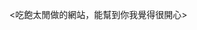 <吃飽太閒做的網站，能幫到你我覺得很開心>
<html lang="zh-Hant">
  <head>
    <meta charset="utf-8" />
    <meta name="viewport" content="width=device-width, initial-scale=1" />
    <title>147測驗｜單一檔案版</title>
    <style>
      /* 回首頁浮動按鈕 */
      #homeBtn {
        position: absolute;
        top: 100px; /* 深色模式按鈕在 20px，這裡放在它下方 */
        right: 20px;
        padding: 10px 20px;
        background: #28a745;
        color: #fff;
        border: none;
        border-radius: 8px;
        text-decoration: none;
        font-size: 1em;
        box-shadow: 0 4px 12px rgba(0,0,0,.15);
        transition: background .3s, transform .2s, box-shadow .2s;
        z-index: 1000;
      }
      #homeBtn:hover { background: #218838; transform: translateY(-2px); box-shadow: 0 6px 16px rgba(0,0,0,.25); }
      body.dark #homeBtn { background: #2e7d32; }
      body.dark #homeBtn:hover { background: #25652a; }

      body {
        font-family: Arial, sans-serif;
        margin: 0;
        padding: 40px;
        font-size: 1.6em;
        background: #f0f4f8;
        color: #000;
        transition: background-color 0.5s, color 0.5s;
      }
      body.dark { background: #121212; color: #fff; }
      #container {
        max-width: 1200px; margin: auto; background: #fff; padding: 40px;
        border-radius: 20px; box-shadow: 0 0 10px rgba(0,0,0,.1);
        transition: background-color .5s, color .5s;
      }
      body.dark #container { background: #1e1e1e; }
      .hidden { display: none; }
      h1, h2 { text-align: center; font-size: 2.4em; }
      #rules { background: #e9ecef; padding: 20px; margin-bottom: 40px; border-radius: 10px; font-size: 1.2em; }
      body.dark #rules { background: #333; }
      .btn {
        background: #007bff; color: #fff; border: none; padding: 20px 40px;
        margin: 10px; border-radius: 10px; cursor: pointer; font-size: 1.2em;
        transition: background-color .3s;
      }
      .btn:hover { background: #0056b3; }
      #leaveBtn { background: #dc3545; }
      #openBankBtn { background: #17a2b8; }
      #openBankBtn:hover { background: #138496; }
      #progress, #timer { font-weight: bold; font-size: 1.4em; }
      .progress-container { background: #ddd; height: 10px; border-radius: 5px; margin-top: 20px; overflow: hidden; }
      body.dark .progress-container { background: #555; }
      .progress-bar { height: 100%; width: 0; background: #007bff; transition: width .6s ease; }
      .question { margin: 40px 0 20px; font-size: 1.8em; }
      .options label { display: block; margin-bottom: 16px; font-size: 1.4em; }
      table { width: 100%; border-collapse: collapse; margin-top: 20px; font-size: 1.0em; }
      th, td { border: 1px solid #ccc; padding: 12px 14px; text-align: left; vertical-align: top; }
      tr.wrong { background-color: #ffe6e6; }
      body.dark tr.wrong { background-color: #661111; }
      #darkModeToggle {
        position: absolute; top: 20px; right: 20px; padding: 10px 20px;
        background: #333; color: #fff; border: none; border-radius: 8px; cursor: pointer; font-size: 1em;
        transition: background .3s;
      }
      #darkModeToggle:hover { background: #555; }

      /* 題庫瀏覽區塊 */
      #bank .controls {
        display: grid;
        grid-template-columns: 1fr auto auto;
        gap: 12px;
        align-items: center;
        margin: 10px 0 20px;
      }
      #bank .controls input[type="text"] {
        width: 100%; padding: 10px 12px; font-size: 1em; border-radius: 8px; border: 1px solid #bbb;
        background: transparent; color: inherit;
      }
      #bank .controls label { font-size: .9em; }
      #bank .pagination {
        display: flex; justify-content: center; align-items: center; gap: 10px; margin-top: 14px;
      }
      #bank .pagination button { padding: 10px 16px; font-size: 1em; }
      #bank small { color: #666; }
      body.dark #bank small { color: #aaa; }
      .mono { font-family: ui-monospace, SFMono-Regular, Menlo, Monaco, Consolas, "Liberation Mono", "Courier New", monospace; }
      .tag { display: inline-block; padding: 2px 8px; border-radius: 999px; font-size: .8em; }
      .tag.correct { background: #e6f4ea; color: #137333; }
      body.dark .tag.correct { background: #163b22; color: #7ee2a8; }
      .muted { opacity: .8; }
    </style>
  </head>
  <body>
    <!-- 吃飽太閒做的網站，能幫到你我覺得很開心 -->
    <button id="darkModeToggle">深色模式 / Dark Mode</button>
    <a id="homeBtn" href="https://hisausage7.github.io/147test/" title="回首頁">🏠 回首頁</a>

    <div id="container">
      <!-- 歡迎頁 -->
      <div id="welcome">
        <h1>147測驗M9-校內考</h1>
        <div id="rules">
          <p><strong>考試注意事項 / Exam Rules:</strong></p>
          <p>1. 請輸入姓名後才能開始作答。 / You must enter your name to start the quiz.</p>
          <p>2. 考試限時80分鐘，自動倒數。 / The quiz is timed for 80 minutes, countdown starts immediately.</p>
          <p>3. 作答途中可隨時點擊「離開考試」提前結束。 / You can click "Leave Quiz" anytime to finish early.</p>
          <p>4. 完成後會自動顯示所有答題結果與成績。 / Results and scores will be displayed after completion.</p>
          <p>5. 答對題目顯示O，答錯題目顯示X。 / Correct answers will show O, incorrect answers will show X.</p>
          <p>6. 測驗過程為亂序出題。 / The test process was chaotic and disordered in setting questions.</p>
          <p>!版權及源代碼所有-航機系008沈崑宸!</p>
          <p>!僅作為自我測驗使用!</p>
        </div>
        <input type="text" id="nameInput" placeholder="輸入姓名 / Enter your name"
               style="width:100%;padding:8px;margin-bottom:10px;font-size:1.4em;" />
        <input type="number" id="questionLimit" placeholder="輸入題數,至多5題 / Enter number of questions"
               style="width:100%;padding:8px;margin-bottom:10px;font-size:1.4em;" />
        <div style="text-align:center">
          <button id="startBtn" class="btn">開始測驗 / Start Quiz</button>
          <button id="openBankBtn" class="btn">題庫瀏覽 / Browse Bank</button>
        </div>
      </div>

      <!-- 測驗頁（已移除題庫瀏覽按鈕） -->
      <div id="quiz" class="hidden">
        <div>
          <span id="welcomeName"></span>
          <span id="timer" style="float:right">80:00</span>
        </div>
        <div class="mono" id="progress">題數: <span id="current">0</span> / <span id="total">0</span></div>
        <div class="progress-container"><div id="progressBar" class="progress-bar"></div></div>
        <div class="question" id="questionText"></div>
        <div class="options" id="options"></div>
        <div style="display:flex;gap:10px;flex-wrap:wrap">
          <button id="prevBtn" class="btn" style="background:#6c757d">上一題 / Previous</button>
          <button id="leaveBtn" class="btn">離開考試 / Leave Quiz</button>
        </div>
      </div>

      <!-- 結果頁（可瀏覽題庫，不算測驗進行中） -->
      <div id="results" class="hidden">
        <h2>測驗結果 / Results</h2>
        <div>
          <button id="retryBtn" class="btn">重新開始 / Retry</button>
          <button id="showWrongBtn" class="btn" style="background:#ffc107">只看錯題 / Wrong Only</button>
          <button id="showAllBtn" class="btn">看全部結果 / Show All</button>
          <button id="toBankFromResults" class="btn" style="background:#17a2b8">題庫瀏覽 / Browse Bank</button>
        </div>
        <table>
          <thead>
            <tr><th>題目</th><th>您的答案</th><th>正確答案</th><th>結果</th></tr>
          </thead>
          <tbody id="resultsBody"></tbody>
        </table>
        <div id="scoreSummary" style="text-align:center;margin-top:20px;font-size:1.2em"></div>
      </div>

      <!-- 題庫瀏覽頁（預設顯示答案；已移除顯示開關） -->
      <div id="bank" class="hidden">
        <h2>題庫瀏覽 / Question Bank</h2>
        <div class="controls">
          <input id="bankSearch" type="text" placeholder="關鍵字搜尋" />
          <label>每頁顯示
            <select id="perPage">
              <option value="5">5</option>
              <option value="10" selected>10</option>
              <option value="20">20</option>
              <option value="50">50</option>
              <option value="all">全部</option>
            </select>
            題
          </label>
          <button id="backToWelcome" class="btn" style="padding:12px 18px">返回首頁 / Home</button>
        </div>
        <table>
          <thead>
            <tr>
              <th style="width:70px">#</th>
              <th>題目</th>
              <th style="width:34%">選項</th>
              <th style="width:140px">正確答案</th>
            </tr>
          </thead>
          <tbody id="bankBody"></tbody>
        </table>
        <div class="pagination">
          <button id="prevPage" class="btn" style="padding:12px 18px">上一頁</button>
          <span id="pageInfo" class="mono"></span>
          <button id="nextPage" class="btn" style="padding:12px 18px">下一頁</button>
        </div>
        <div style="text-align:center;margin-top:10px">
          <small class="muted">提示：可用右上角「深色模式」切換外觀；搜尋支援中英文與數字。</small>
        </div>
      </div>
    </div>

    <script>
      document.addEventListener("DOMContentLoaded", function () {
        const questions = [
          { question: "The area in the brain that processes information from the eyes is known as the visual:",
            options: ["A. centre", "B. nerve", "C. cortex"], answer: "C" },
          { question: "Long sighted people have an eyeball that is:",
            options: ["A. shorter than normal","B. longer than normal","C. oval"], answer: "A" },
          { question: "Peripheral vision occurs through the action of the:",
            options: ["A. cones","B. rods","C. cornea"], answer: "B" },
          { question: "When the intensity of light increases, the pupil of the eye will:",
            options: ["A. grow smaller","B. grow larger","C. not be affected"], answer: "A" },
          { question: "The region of the retina that produces the highest visual acuity is the:",
            options: ["A. periphery","B. fovea","C. choroid"], answer: "B" },
          { question: "When damage occurs to the eardrum or the ossicles, the type of deafness that may occur is known as:",
            options: ["A. presbycusis","B. noise induced hearing loss","C. conductive deafness"], answer: "C" },
          { question: "The otoliths in the inner ear detect:",
            options: ["A. angular movement","B. linear acceleration","C. high tone sound"], answer: "B" },
          { question: "The second action level that requires the use of warning signs occurs at:",
            options: ["A. 90db","B. 85db","C. 140db"], answer: "A" },
          { question: "The Time Weighted Average Sound Level (TWA) above which permanent deafness can occur is:",
            options: ["A. 80db","B. 90db","C. 150db"], answer: "B" },
          { question: "Balance is maintained by the action of the:",
            options: ["A. ossicles and the cochlea","B. tympanic and basilar membranes","C. otoliths and the semi-circular canals"], answer: "C" },
          { question: "Motor Programmes are stored in the:",
            options: ["A. long-term memory as behavioural sub-routines","B. short-term memory as reflex actions","C. sensory stores as automatic actions"], answer: "A" },
          { question: "The capacity of the short-term memory may be increased by:",
            options: ["A. rehearsing information","B. breaking information into 'chunks'","C. transferring information into long-term memory"], answer: "B" },
          { question: "The maximum number of unrelated items of information that can be stored in the working memory at any one time is normally limited to between:",
            options: ["A. 4 and 5","B. 5 and 9","C. 9 and 11"], answer: "B" },
          { question: "Information can be held in the working memory for:",
            options: ["A. 5 to 10 minutes","B. 1 to 2 seconds","C. 10 to 20 seconds"], answer: "C" },
          { question: "Amnesia tends to affect the:",
            options: ["A. episodic memory","B. echoic memory","C. semantic memory"], answer: "A" },
          { question: "Overhearing your name mentioned whilst engaged in a separate conversation is known as:",
            options: ["A. focused attention","B. divided attention","C. cocktail party effect"], answer: "C" },
          { question: "The most accurate and enduring part of the long-term memory is the:",
            options: ["A. semantic memory","B. episodic memory","C. iconic memory"], answer: "A" },
          { question: "We need an attention gaining mechanism because the:",
            options: ["A. episodic memory is unreliable","B. capacity of the sensory stores is limited","C. capacity of the working memory store is limited"], answer: "C" },
          { question: "Claustrophobia is associated with:",
            options: ["A. confined spaces","B. heights","C. body measurements"], answer: "A" },
          { question: "The distance that a person with normal hearing should be able to hear an average conversational voice in a quiet room is:",
            options: ["A. three metres or nine feet","B. two metres or six feet","C. four metres or twelve feet"], answer: "B" },
          { question: "The term 'risky shift' is:",
            options: ["A. the early morning shift","B. a shift that has experienced disrupted sleep patterns","C. the tendency of a group to make a more risky decision than an individual"], answer: "C" },
          { question: "The behaviour of an individual working as an aircraft engineer is ideally:",
            options: ["A. goal and person directed","B. goal directed only","C. person directed only"], answer: "A" },
          { question: "When a democratic leader has to reach a non-urgent decision he/she would:",
            options: ["A. make the decision and then tell the group","B. invite suggestions from the group and then make the decision","C. leave the group to make the decision"], answer: "B" },
          { question: "Personality is:",
            options: ["A. resistant to change","B. easily modified by experience","C. easily changed by discipline"], answer: "A" },
          { question: "A person is more likely to comply with a decision made by someone with:",
            options: ["A. more experience","B. higher status","C. a stronger personality"], answer: "B" },
          { question: "A decision made by a group, compared to that made by an individual tends to be:",
            options: ["A. worse and over-cautious","B. better but less extreme","C. better but more extreme"], answer: "C" },
          { question: "If you are a good leader you will ideally make people:",
            options: ["A. do what they do not want to do","B. want to do what you want them to do","C. want to do what they want to do"], answer: "B" },
          { question: "When an individual feels driven to conform to colleague's views it is normally as result of:",
            options: ["A. groupthink","B. group culture","C. peer pressure"], answer: "C" },
          { question: "Diffusion of responsibility occurs when:",
            options: ["A. each team member assumes someone else is going to do the work","B. there is no appointed leader","C. two groups are engaged on one task"], answer: "A" },
          { question: "The desire of a group to reach collective agreement at the expense of rational decision making is called:",
            options: ["A. The Hawthorne Effect","B. Groupthink","C. Peer pressure"], answer: "B" },
          { question: "An individual who relies on his/her lack of effort going unnoticed within the collective effort of a group is engaging in:",
            options: ["A. peer pressure","B. group polarisation","C. social loafing"], answer: "C" },
          { question: "A manager who permits staff to make their own decisions within prescribed limits is exercising:",
            options: ["A. permissive leadership","B. democratic leadership","C. autocratic leadership"], answer: "A" },
          { question: "In the hierarchy of human needs the initial needs are:",
            options: ["A. self-esteem","B. physical","C. social"], answer: "B" },
          { question: "When a certifying engineer signs a Certificate of Release to Service for work done by non-certifying staff, the responsibility for the actual work done:",
            options: ["A. remains with those who carried it out","B. passes to the supervisor of the work","C. passes to the person making the certifying signature"], answer: "C" },
          { question: "The correct sequence for managing a task is:",
            options: ["A. organise, motivate, plan and control","B. plan, organise, motivate and control","C. plan, control, organise and motivate"], answer: "B" },
          { question: "The culture of an organisation is the:",
            options: ["A. way they do things","B. type of work they do","C. management structure"], answer: "A" },
          { question: "Group polarisation results in:",
            options: ["A. more extreme decisions","B. less extreme decisions","C. no decisions"], answer: "A" },
          { question: "An organisation acquires a safety culture when:",
            options: ["A. it is introduced as company policy","B. it develops amongst the staff","C. it is included in the Mission Statement"], answer: "B" },
          { question: "Motivation is:",
            options: ["A. making an individual to do something","B. how quickly an individual does something","C. the individual's will to do something"], answer: "C" },
          { question: "Circadian rhythms have a time cycle of approximately:",
            options: ["A. 7 days","B. 23 hours","C. 25 hours"], answer: "C" },
          { question: "The cycle of REM sleep occurs every:",
            options: ["A. 60 minutes","B. 90 minutes","C. 30 minutes"], answer: "B" },
          { question: "A person is classified as being obese if their body mass index is over:",
            options: ["A. 30","B. 25","C. 20"], answer: "A" },
          { question: "When a person is short of oxygen and compensates by increasing their rate and depth of breathing, the process is called:",
            options: ["A. anoxia","B. hypoxia","C. hyperventilation"], answer: "C" },
          { question: "When taking a new prescribed medication for the first time you should:",
            options: ["A. give it a 24 hour trial before reporting for duty","B. not report for duty until you have completed the course","C. carry on as normal"], answer: "A" },
          { question: "One unit of alcohol is roughly equivalent to",
            options: ["A. half a pint of beer or a 125ml glass of wine or a single measure of spirit",
                     "B. one pint of beer or 250ml glass of wine or a double measure of spirit",
                     "C. one pint of beer or a half standard glass of wine or spirit"], answer: "A" },
          { question: "The effect of 'Jet Lag' is more pronounced when you fly:",
            options: ["A. South to North","B. East to West","C. West to East"], answer: "C" },
          { question: "Oxygen is used in the human body to:",
            options: ["A. cleanse the blood of impurities","B. oxidise food and produce energy","C. produce carbon dioxide to regulate breathing"], answer: "B" },
          { question: "The minimum recommended amount of exercise a person should engage in to reduce the risk of heart disease is:",
            options: ["A. three twenty minute sessions a week that double the heart rate",
                      "B. one thirty minute session a day at double the heart rate",
                      "C. ten miles walking a week at triple the heart rate"], answer: "A" },
          { question: "A person who drinks alcohol to alleviate the symptoms of stress is engaging in:",
            options: ["A. coping strategy","B. defence strategy","C. diversion strategy"], answer: "B" },
          { question: "REM sleep is used to:",
            options: ["A. restore body tissue","B. raise body temperature","C. strengthen and organise the memory"], answer: "C" },
          { question: "In the normal Circadian rhythm, the period of lowest performance occurs around:",
            options: ["A. 5am","B. 3pm","C. midnight"], answer: "A" },
          { question: "The recommended cycle for a rolling shift pattern would be:",
            options: ["A. night shift to late shift to early shift",
                      "B. early shift to late shift to night shift",
                      "C. late shift to early shift to night shift"], answer: "B" },
          { question: "In the sleep credit system one hour of good quality sleep is worth:",
            options: ["A. one hour of activity","B. four hours of activity","C. two hours of activity"], answer: "C" },
          { question: "The majority of stage 2 to 4 sleep occurs:",
            options: ["A. in the later part of the sleep period",
                      "B. in the early part of the sleep period",
                      "C. throughout the sleep period"], answer: "B" },
          { question: "If a person is awakened halfway through the sleep period they will be deprived mainly of:",
            options: ["A. REM and stage 2 sleep","B. non-REM sleep","C. stage 2 to 4 and non-REM sleep"], answer: "A" },
          { question: "Oxygen is passed into the bloodstream in the:",
            options: ["A. trachea in the throat","B. aorta in the heart","C. alveoli in the lungs"], answer: "C" },
          { question: "Good stress management involves:",
            options: ["A. developing a defence strategy","B. identifying the stressor and coping","C. avoiding stress"], answer: "B" },
          { question: "The use of 'pep' pills by an aircraft engineer when working is:",
            options: ["A. recommended during night shifts to reduce risk of error",
                      "B. permitted only when prescribed by a doctor",
                      "C. not permitted"], answer: "C" },
          { question: "After a long night shift, the recommended meal would be:",
            options: ["A. high in proteins","B. low in carbohydrates","C. high in carbohydrates"], answer: "C" },
          { question: "An excessive noise level would increase a person's performance:",
            options: ["A. during high arousal periods","B. during low arousal periods","C. never"], answer: "C" },
          { question: "A general guide to assist in judging when ear defenders are required when working in a hangar environment is when:",
            options: ["A. you are not able to hear clearly a conversational voice at 6 feet or 2m",
                      "B. the noise level causes temporary deafness",
                      "C. when you cannot hear clearly a shouted voice at 6 feet or 2m"], answer: "A" },
          { question: "White finger syndrome is:",
            options: ["A. a disorder of the finger caused by continuous use of vibratory tools",
                      "B. an accumulation of white blood cells in the fingers",
                      "C. an allergic reaction to the pigments in white paint"], answer: "A" },
          { question: "The high frequency ultra-sounds that are emitted by jet engines are:",
            options: ["A. not injurious to the hearing","B. always injurious to the hearing","C. only injurious if they are heard"], answer: "B" },
          { question: "COSHH assessment defines the hazards, limits and protection requirements for:",
            options: ["A. the general use of substances found in the work place",
                      "B. local exhaust ventilation systems",
                      "C. the use of a hazardous substance in a work process in a given work location"], answer: "C" },
          { question: "Poor lighting conditions will:",
            options: ["A. not affect colour vision but will reduce the ability to detect fine detail",
                      "B. affect colour vision and the ability to detect fine detail",
                      "C. affect colour vision but will not affect the ability to detect fine detail"], answer: "B" },
          { question: "Hypothermia is a condition that is associated with:",
            options: ["A. low body temperature","B. high body temperature","C. heat stroke"], answer: "A" },
          { question: "The low frequency range of vibration that is most injurious to the hands is:",
            options: ["A. 20 Hz to 20 kHz","B. 50 Hz to 150 Hz","C. 0.5 kHz to 150 kHz"], answer: "B" },
          { question: "The components of a working environment are:",
            options: ["A. the physical environment, the social environment and the tasks",
                      "B. noise, illumination, fumes and vibration",
                      "C. the hangar and office accommodation"], answer: "A" },
          { question: "If the working environment on line maintenance reaches an unacceptable level:",
            options: ["A. more time should be allotted to tasks",
                      "B. more personnel should be assigned to tasks",
                      "C. work should be suspended until satisfactory conditions are re-established"], answer: "C" },
          { question: "If an engineer suspects the presence of fumes in the work area, he/she should:",
            options: ["A. don a suitable respirator before continuing with work",
                      "B. warn colleagues and the supervisor and evacuate the area",
                      "C. not use equipment that could create sparks"], answer: "B" },
          { question: "When someone is working in an enclosed space they:",
            options: ["A. should comply with the maintenance manual",
                      "B. should be instructed on the possible hazards",
                      "C. require extra supervision and communication"], answer: "C" },
          { question: "The major risk encountered when carrying out repetitive work is that personnel can become:",
            options: ["A. complacent","B. too specialised","C. bored"], answer: "A" },
          { question: "Ergonomics is a study of:",
            options: ["A. the musculoskeletal system",
                      "B. people in relation to their working environment",
                      "C. timescales in relation to work processes"], answer: "B" },
          { question: "Visual inspection of a structure should be ideally carried out:",
            options: ["A. in one uninterrupted period to avoid breaking concentration",
                      "B. in reduced lighting to avoid straining the eyes",
                      "C. in short discrete periods with frequent breaks"], answer: "C" },
          { question: "Errors made during visual inspection are likely to be due to:",
            options: ["A. vision being the least sensitive stimuli","B. lack of concentration","C. eyestrain"], answer: "B" },
          { question: "The best visual scan pattern is to:",
            options: ["A. make random eye movements","B. keep the head still when moving the eyes","C. make frequent eye movements"], answer: "C" },
          { question: "A complex system in terms of one person's conception of it is said to be:",
            options: ["A. opaque","B. transparent","C. easily understood"], answer: "A" },
          { question: "The Hawthorne Effect is linked to:",
                  options: ["A. perceived recognition", "B. poor working conditions","C. regular working hours"], answer: "A" },
          { question: "Good communication skills should be possessed by the:",
            options: ["A. sender and the recipient","B. sender only","C. recipient only"], answer: "A" },
          { question: "Information on an urgent safety-related maintenance action can be disseminated by:",
            options: ["A. locally authorised hand-written amendment to the maintenance manual",
                      "B. alert bulletin from a manufacturer",
                      "C. formal revision procedure to the maintenance manual only"], answer: "B" },
          { question: "Records of completed work should be completed:",
            options: ["A. at shift handovers","B. at the end of a maintenance task","C. progressively as the work is carried out"], answer: "C" },
          { question: "Backup discs or tapes of maintenance records kept on computers should be held:",
            options: ["A. at the computer terminal","B. in a separate location","C. by the supervisor"], answer: "B" },
          { question: "The effective dissemination of information is an essential part of the:",
            options: ["A. safety culture","B. team culture","C. Integrated Maintenance Information System"], answer: "A" },
          { question: "An alerting system for a vital aircraft system failure should ideally be:",
            options: ["A. a warning light","B. a dolls eye","C. an audio warning"], answer: "C" },
          { question: "The behaviour pattern of an individual carrying out a standard maintenance procedure would be:",
            options: ["A. rule-based","B. skill-based","C. motor-based"], answer: "A" },
          { question: "A motor programme is:",
            options: ["A. rule-based behaviour that requires no conscious thought",
                      "B. a learned behaviour that does not require conscious thought",
                      "C. skill-based behaviour that requires conscious thought"], answer: "B" },
          { question: "When carrying out a cockpit drill in response to an engine fire warning you are using:",
            options: ["A. rule-based behaviour","B. skill-based behaviour","C. knowledge-based behaviour"], answer: "A" },
          { question: "The biggest risk of error associated with using checklists is that:",
            options: ["A. they can be misread","B. they can invoke automatic responses","C. the user may be distracted"], answer: "B" },
          { question: "Skill-based behaviour is associated with:",
            options: ["A. experience","B. rules","C. motor programmes"], answer: "C" },
          { question: "An individual who has developed his/her own unauthorised way of regularly performing a task is:",
            options: ["A. in routine violation","B. using initiative","C. unintentionally in error"], answer: "A" },
          { question: "A wrongly set torque wrench would most likely produce a",
            options: ["A. variable error","B. constant error","C. Type 1 error"], answer: "B" },
          { question: "An inspector who fails to detect a fault and passes an item as serviceable when it is not has made a:",
            options: ["A. latent error","B. active error","C. Type II error"], answer: "C" },
          { question: "A Maintenance Error Management System (MEMS) is used to:",
            options: ["A. investigate reports on all incidents and accidents",
                      "B. process Mandatory Occurrence Reports (MORs) only",
                      "C. investigate Confidential Human Incident Reports (CHIRP) only"], answer: "A" },
          { question: "When a mechanic inadvertently carries out a procedure that is no longer current he/she has made an error connected to:",
            options: ["A. optimised violation","B. environmental capture","C. reversionary behaviour"], answer: "C" },
          { question: "Violations are errors that are:",
            options: ["A. always unintentional","B. always intentional","C. intentional or unintentional"], answer: "B" },
          { question: "The duty of care for the health and safety of people at work rests with:",
            options: ["A. employers only","B. the Health and Safety Executive","C. employers and employees"], answer: "C" },
          { question: "The three basic steps in dealing with an emergency are:",
            options: ["A. assess, make safe and then summon assistance",
                      "B. make safe, summon assistance and then assess",
                      "C. summon assistance, assess and then make safe"], answer: "A" },
          { question: "When dealing with an emergency, the first priority is to protect:",
            options: ["A. buildings and equipment","B. yourself and others","C. others only"], answer: "B" },
          { question: "When evacuating casualties you would first move:",
            options: ["A. walking wounded","B. fatalities","C. the most seriously wounded if incapacitated"], answer: "A" },
          { question: "When faced with casualties that have been overcome with gas, you should:",
            options: ["A. treat the casualties, ventilate the area and then turn off the gas supply",
                      "B. turn off the gas supply, ventilate the area and then treat the casualties",
                      "C. ventilate the area, treat the casualties and then turn off the gas supply"], answer: "B" },
          { question: "Hazards found in the workplace are the result of unsafe:",
            options: ["A. human conditions only","B. environmental conditions only","C. human and environmental conditions"], answer: "C" },
            {
        question: "What constitutes a good handover?",
        options: ["A. Verbal", "B. Written", "C. Written plus verbal"],
        answer: "C",
      },
        ];

        function shuffle(array) {
          for (let i = array.length - 1; i > 0; i--) {
            const j = Math.floor(Math.random() * (i + 1));
            [array[i], array[j]] = [array[j], array[i]];
          }
          return array;
        }
        function fmtTime(s) {
          const m = Math.floor(s / 60).toString().padStart(2, "0");
          const sec = (s % 60).toString().padStart(2, "0");
          return m + ":" + sec;
        }
        function showView(idToShow) {
          ["welcome","quiz","results","bank"].forEach(id => {
            const el = document.getElementById(id);
            if (!el) return;
            if (id === idToShow) el.classList.remove("hidden");
            else el.classList.add("hidden");
          });
          window.scrollTo({ top: 0, behavior: "smooth" });
        }

        /* ====== 測驗狀態 ====== */
        let shuffledQuestions;
        let current = 0, total = 0, timer = 80 * 60, interval, answers = [];
        let quizActive = false; // 測驗是否進行中
        const progressBar = document.getElementById("progressBar");

        /* ====== 元件 ====== */
        const startBtn = document.getElementById("startBtn");
        const prevBtn = document.getElementById("prevBtn");
        const leaveBtn = document.getElementById("leaveBtn");
        const retryBtn = document.getElementById("retryBtn");
        const showWrongBtn = document.getElementById("showWrongBtn");
        const showAllBtn = document.getElementById("showAllBtn");
        const darkModeToggle = document.getElementById("darkModeToggle");
        const openBankBtn = document.getElementById("openBankBtn");
        const toBankFromResults = document.getElementById("toBankFromResults");

        /* ====== 題庫瀏覽狀態/元件 ====== */
        const bankBody = document.getElementById("bankBody");
        const bankSearch = document.getElementById("bankSearch");
        const perPageSel = document.getElementById("perPage");
        const pageInfo = document.getElementById("pageInfo");
        const prevPageBtn = document.getElementById("prevPage");
        const nextPageBtn = document.getElementById("nextPage");
        const backToWelcome = document.getElementById("backToWelcome");
        const pagination = document.querySelector('#bank .pagination');

        let bankFiltered = questions.slice();
        let page = 1;
        function totalPages() {
          const sel = perPageSel.value;
          if (sel === 'all') return 1;
          return Math.max(1, Math.ceil(bankFiltered.length / parseInt(sel || "10")));
        }

        /* ====== 事件綁定：測驗流程 ====== */
        startBtn.addEventListener("click", () => {
          const n = document.getElementById("nameInput").value.trim();
          const qLimit = parseInt(document.getElementById("questionLimit").value);

          if (!n) return alert("請輸入姓名 / Enter your name");
          if (!qLimit || qLimit <= 0) return alert("請輸入要作答的題數,最多5題 / Enter number of questions");

          shuffledQuestions = shuffle(questions.slice()).slice(0, Math.min(qLimit, questions.length));
          total = shuffledQuestions.length;
          current = 0; answers = []; timer = 80 * 60;
          quizActive = true; // 進入測驗狀態

          document.getElementById("welcomeName").innerText = "歡迎: " + n;
          document.getElementById("total").innerText = total;
          updateProgress();

          interval = setInterval(() => {
            if (timer > 0 && quizActive) {
              timer--;
              document.getElementById("timer").innerText = fmtTime(timer);
            } else if (quizActive && timer <= 0) {
              clearInterval(interval);
              finish();
            }
          }, 1000);

          showQ();
          showView("quiz");
        });

        prevBtn.addEventListener("click", () => {
          if (current > 0) {
            current--;
            answers.pop();
            showQ();
          }
        });

        leaveBtn.addEventListener("click", finish);
        retryBtn.addEventListener("click", () => location.reload());
        showWrongBtn.addEventListener("click", filterResultsWrong);
        showAllBtn.addEventListener("click", showAllResults);
        darkModeToggle.addEventListener("click", () => document.body.classList.toggle("dark"));
        openBankBtn.addEventListener("click", () => { enterBank(); });
        toBankFromResults.addEventListener("click", () => { enterBank(); });

        /* ====== 題庫瀏覽事件 ====== */
        bankSearch.addEventListener("input", function () {
          applyFilter();
        });
        perPageSel.addEventListener("change", function () {
          page = 1;
          renderBank();
        });
        prevPageBtn.addEventListener("click", function () {
          if (page > 1) { page--; renderBank(); }
        });
        nextPageBtn.addEventListener("click", function () {
          if (page < totalPages()) { page++; renderBank(); }
        });
        backToWelcome.addEventListener("click", function () {
          showView("welcome");
        });

        /* ====== 畫面切換：進入題庫 ====== */
        function enterBank() {
          // 防呆：測驗進行中禁止進入題庫
          if (quizActive) {
            alert("測驗進行中不可瀏覽題庫。請先完成或離開考試。");
            return;
          }
          if (!bankSearch.value) {
            bankFiltered = questions.slice();
            page = 1;
          }
          renderBank();
          showView("bank");
        }

        /* ====== 題庫：搜尋/篩選與渲染 ====== */
        function applyFilter() {
          const kw = bankSearch.value.trim().toLowerCase();
          if (!kw) {
            bankFiltered = questions.slice();
          } else {
            bankFiltered = questions.filter(function (q) {
              const inQ = q.question.toLowerCase().indexOf(kw) !== -1;
              const inOpts = q.options.some(function (o) { return o.toLowerCase().indexOf(kw) !== -1; });
              return inQ || inOpts;
            });
          }
          page = 1;
          renderBank();
        }

        function renderBank() {
          bankBody.innerHTML = "";

          const sel = perPageSel.value;
          const per = (sel === 'all') ? bankFiltered.length : parseInt(sel || "10");
          const start = (page - 1) * per;
          const items = (sel === 'all') ? bankFiltered.slice() : bankFiltered.slice(start, start + per);

          items.forEach(function (q, idx) {
            const tr = document.createElement("tr");
            const num = (sel === 'all') ? (idx + 1) : (start + idx + 1);
            const correctText = q.options.find(function (o) { return o.charAt(0) === q.answer; }) || "";
            const optsHtml = q.options.map(function (o) {
              const mark = (o.charAt(0) === q.answer) ? '<span class="tag correct">正解</span> ' : "";
              return mark + o;
            }).join("<br>");

            tr.innerHTML =
              '<td class="mono">#' + num + "</td>" +
              "<td>" + q.question + "</td>" +
              "<td>" + optsHtml + "</td>" +
              '<td class="mono">' + (q.answer + "｜" + correctText) + "</td>";
            bankBody.append(tr);
          });

          const tp = totalPages();
          if (sel === 'all') {
            if (pagination) pagination.style.display = 'none';
            pageInfo.textContent = "全部顯示（共 " + bankFiltered.length + " 題）";
            prevPageBtn.disabled = true;
            nextPageBtn.disabled = true;
          } else {
            if (pagination) pagination.style.display = 'flex';
            pageInfo.textContent = "第 " + page + " / " + tp + " 頁（共 " + bankFiltered.length + " 題）";
            prevPageBtn.disabled = (page <= 1);
            nextPageBtn.disabled = (page >= tp);
          }
        }

        /* ====== 測驗：出題/進度/結束 ====== */
        function showQ() {
          if (current >= total) return finish();
          document.getElementById("current").innerText = current + 1;
          updateProgress();

          const q = shuffledQuestions[current];
          document.getElementById("questionText").innerText = q.question;

          const optDiv = document.getElementById("options");
          optDiv.innerHTML = "";

          let optionsWithFlag = q.options.map(function (option) {
            return {
              text: option,
              isAnswer: option.charAt(0) === q.answer
            };
          });
          optionsWithFlag = shuffle(optionsWithFlag);

          optionsWithFlag.forEach(function (opt) {
            const lbl = document.createElement("label");
            const rd = document.createElement("input");
            rd.type = "radio";
            rd.name = "opt";
            rd.value = opt.text;
            rd.onchange = function () {
              answers.push({
                q: q,
                selectedText: opt.text,
                correctText: q.options.find(function (optItem) { return optItem.charAt(0) === q.answer; }),
                correct: opt.isAnswer
              });
              current++;
              showQ();
            };
            lbl.append(rd, " ", opt.text);
            optDiv.append(lbl);
          });
        }

        function updateProgress() {
          const percent = (current / total) * 100;
          progressBar.style.width = percent + "%";
        }

        function finish() {
          clearInterval(interval);
          quizActive = false; // 結束測驗，允許瀏覽題庫
          showView("results");
          renderResults(answers);
          document.getElementById("scoreSummary").innerText =
            "答對 " + answers.filter(function (a) { return a.correct; }).length +
            " 題 / 已作答 " + answers.length + " 題 / 共 " + total + " 題";
        }

        function renderResults(data) {
          const tb = document.getElementById("resultsBody");
          tb.innerHTML = "";
          data.forEach(function (a) {
            const tr = document.createElement("tr");
            tr.innerHTML =
              "<td>" + a.q.question + "</td>" +
              "<td>" + a.selectedText + "</td>" +
              "<td>" + a.correctText + "</td>" +
              "<td>" + (a.correct ? "O" : "X") + "</td>";
            if (!a.correct) tr.classList.add("wrong");
            tb.append(tr);
          });
        }

        function filterResultsWrong() { renderResults(answers.filter(function (a) { return !a.correct; })); }
        function showAllResults() { renderResults(answers); }
      });
    </script>
  </body>
</html>

</html>
